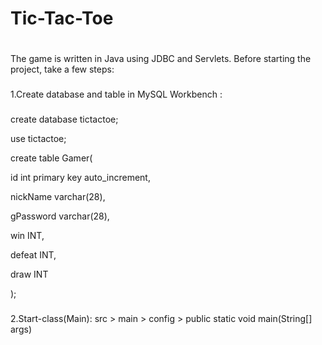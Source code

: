 # Tic-Tac-Toe
#

The game is written in Java using JDBC and Servlets.
Before starting the project, take a few steps:
###

1.Create database and table in MySQL Workbench :
###

create database tictactoe;

use tictactoe;

create table Gamer(

id int primary key auto_increment,

nickName varchar(28),

gPassword varchar(28),

win INT,

defeat INT,

draw INT

);

###

2.Start-class(Main):
src > main > config > public static void main(String[] args)
